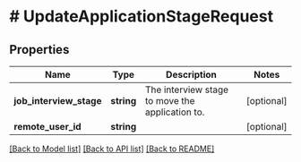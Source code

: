 # # UpdateApplicationStageRequest

## Properties

Name | Type | Description | Notes
------------ | ------------- | ------------- | -------------
**job_interview_stage** | **string** | The interview stage to move the application to. | [optional]
**remote_user_id** | **string** |  | [optional]

[[Back to Model list]](../../README.md#models) [[Back to API list]](../../README.md#endpoints) [[Back to README]](../../README.md)
